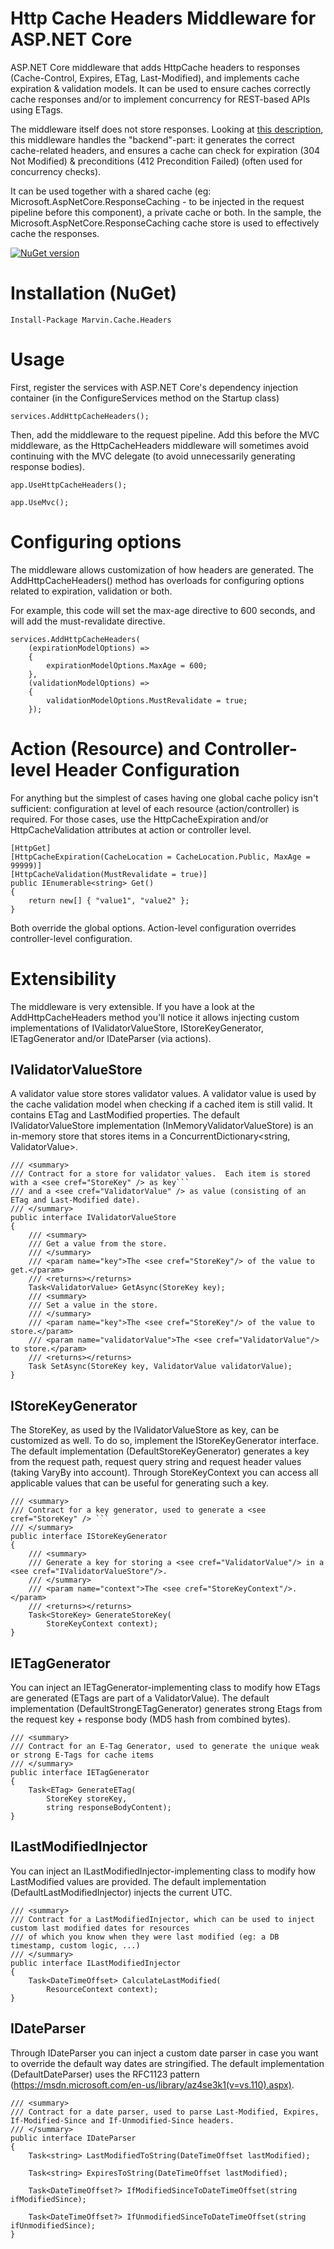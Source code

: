 # Http Cache Headers Middleware for ASP.NET Core
ASP.NET Core middleware that adds HttpCache headers to responses (Cache-Control, Expires, ETag, Last-Modified), and implements cache expiration &amp; validation models.  It can be used to ensure caches correctly cache responses and/or to implement concurrency for REST-based APIs using ETags.

The middleware itself does not store responses.  Looking at [this description]( http://2ndscale.com/rtomayko/2008/things-caches-do "Things Caches Do"), this middleware handles the "backend"-part: it generates the correct cache-related headers, and ensures a cache can check for expiration (304 Not Modified) & preconditions (412 Precondition Failed) (often used for concurrency checks).

It can be used together with a shared cache (eg: Microsoft.AspNetCore.ResponseCaching - to be injected in the request pipeline before this component), a private cache or both.  In the sample, the Microsoft.AspNetCore.ResponseCaching cache store is used to effectively cache the responses.  

[![NuGet version](https://badge.fury.io/nu/marvin.cache.headers.svg)](https://badge.fury.io/nu/marvin.cache.headers)
 
# Installation (NuGet)
```
Install-Package Marvin.Cache.Headers
```

# Usage 

First, register the services with ASP.NET Core's dependency injection container (in the ConfigureServices method on the Startup class)

```
services.AddHttpCacheHeaders();
```

Then, add the middleware to the request pipeline.  Add this before the MVC middleware, as the HttpCacheHeaders middleware will sometimes avoid continuing with the MVC delegate (to avoid unnecessarily generating response bodies).

```
app.UseHttpCacheHeaders();

app.UseMvc(); 
```

# Configuring options

The middleware allows customization of how headers are generated.  The AddHttpCacheHeaders() method has overloads for configuring options related to expiration, validation or both.  

For example, this code will set the max-age directive to 600 seconds, and will add the must-revalidate directive.

```
services.AddHttpCacheHeaders(
    (expirationModelOptions) =>
    {
        expirationModelOptions.MaxAge = 600;
    },
    (validationModelOptions) =>
    {
        validationModelOptions.MustRevalidate = true;
    });
```

# Action (Resource) and Controller-level Header Configuration

For anything but the simplest of cases having one global cache policy isn't sufficient: configuration at level of each resource (action/controller) is required.  For those cases, use the HttpCacheExpiration and/or HttpCacheValidation attributes at action or controller level.  

```
[HttpGet]
[HttpCacheExpiration(CacheLocation = CacheLocation.Public, MaxAge = 99999)]
[HttpCacheValidation(MustRevalidate = true)]
public IEnumerable<string> Get()
{
    return new[] { "value1", "value2" };
}
```
Both override the global options.  Action-level configuration overrides controller-level configuration.

# Extensibility

The middleware is very extensible. If you have a look at the AddHttpCacheHeaders method you'll notice it allows injecting custom implementations of 
IValidatorValueStore, IStoreKeyGenerator, IETagGenerator and/or IDateParser (via actions). 

## IValidatorValueStore

A validator value store stores validator values.  A validator value is used by the cache validation model when checking if a cached item is still valid.  It contains ETag and LastModified properties.  The default IValidatorValueStore implementation (InMemoryValidatorValueStore) is an in-memory store that stores items in a ConcurrentDictionary<string, ValidatorValue>. 

```
/// <summary>
/// Contract for a store for validator values.  Each item is stored with a <see cref="StoreKey" /> as key```
/// and a <see cref="ValidatorValue" /> as value (consisting of an ETag and Last-Modified date).   
/// </summary>
public interface IValidatorValueStore
{
    /// <summary>
    /// Get a value from the store.
    /// </summary>
    /// <param name="key">The <see cref="StoreKey"/> of the value to get.</param>
    /// <returns></returns>
    Task<ValidatorValue> GetAsync(StoreKey key);
    /// <summary>
    /// Set a value in the store.
    /// </summary>
    /// <param name="key">The <see cref="StoreKey"/> of the value to store.</param>
    /// <param name="validatorValue">The <see cref="ValidatorValue"/> to store.</param>
    /// <returns></returns>
    Task SetAsync(StoreKey key, ValidatorValue validatorValue);
}
```

## IStoreKeyGenerator
The StoreKey, as used by the IValidatorValueStore as key, can be customized as well.  To do so, implement the IStoreKeyGenerator interface.  The default implementation (DefaultStoreKeyGenerator) generates a key from the request path, request query string and request header values (taking VaryBy into account). Through StoreKeyContext you can access all applicable values that can be useful for generating such a key. 

```
/// <summary>
/// Contract for a key generator, used to generate a <see cref="StoreKey" /> ```
/// </summary>
public interface IStoreKeyGenerator
{
    /// <summary>
    /// Generate a key for storing a <see cref="ValidatorValue"/> in a <see cref="IValidatorValueStore"/>.
    /// </summary>
    /// <param name="context">The <see cref="StoreKeyContext"/>.</param>         
    /// <returns></returns>
    Task<StoreKey> GenerateStoreKey(
        StoreKeyContext context);
}
```

## IETagGenerator

You can inject an IETagGenerator-implementing class to modify how ETags are generated (ETags are part of a ValidatorValue). The default implementation (DefaultStrongETagGenerator) generates strong Etags from the request key + response body (MD5 hash from combined bytes). 

```
/// <summary>
/// Contract for an E-Tag Generator, used to generate the unique weak or strong E-Tags for cache items
/// </summary>
public interface IETagGenerator
{
    Task<ETag> GenerateETag(
        StoreKey storeKey,
        string responseBodyContent);
}
```

## ILastModifiedInjector

You can inject an ILastModifiedInjector-implementing class to modify how LastModified values are provided. The default implementation (DefaultLastModifiedInjector) injects the current UTC. 

```
/// <summary>
/// Contract for a LastModifiedInjector, which can be used to inject custom last modified dates for resources
/// of which you know when they were last modified (eg: a DB timestamp, custom logic, ...)
/// </summary>
public interface ILastModifiedInjector
{
    Task<DateTimeOffset> CalculateLastModified(
        ResourceContext context);
}
```

## IDateParser 

Through IDateParser you can inject a custom date parser in case you want to override the default way dates are stringified.  The default implementation (DefaultDateParser) uses the RFC1123 pattern (https://msdn.microsoft.com/en-us/library/az4se3k1(v=vs.110).aspx). 

```
/// <summary>
/// Contract for a date parser, used to parse Last-Modified, Expires, If-Modified-Since and If-Unmodified-Since headers.
/// </summary>
public interface IDateParser
{
    Task<string> LastModifiedToString(DateTimeOffset lastModified);

    Task<string> ExpiresToString(DateTimeOffset lastModified);

    Task<DateTimeOffset?> IfModifiedSinceToDateTimeOffset(string ifModifiedSince);

    Task<DateTimeOffset?> IfUnmodifiedSinceToDateTimeOffset(string ifUnmodifiedSince);
}
```
